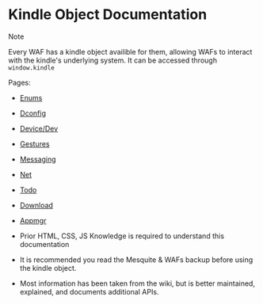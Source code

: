 # Kindle Object Documentation

> [!NOTE]
> Every WAF has a kindle object availible for them, allowing WAFs to interact with the kindle's underlying system. It can be accessed through `window.kindle`

Pages:

- [Enums](/Kindle%20Object%20Docs/Enums.md)
- [Dconfig](/Kindle%20Object%20Docs/Dconfig.md)
- [Device/Dev](/Kindle%20Object%20Docs/Device.md)
- [Gestures](/Kindle%20Object%20Docs/Gestures.md)
- [Messaging](/Kindle%20Object%20Docs/Messaging.md)
- [Net](/Kindle%20Object%20Docs/Net.md)
- [Todo](/Kindle%20Object%20Docs/Todo.md)
- [Download](/Kindle%20Object%20Docs/Download.md)
- [Appmgr](/Kindle%20Object%20Docs/Appmgr.md)


- Prior HTML, CSS, JS Knowledge is required to understand this documentation
- It is recommended you read the Mesquite & WAFs backup before using the kindle object.
- Most information has been taken from the wiki, but is better maintained, explained, and documents additional APIs.